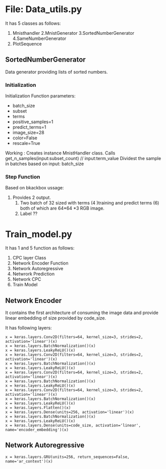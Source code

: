# File: Data_utils.py
It has 5 classes as follows:
1. Mnisthandler
2.MnistGenerator
3.SortedNumberGenerator
4.SameNumberGenerator
5. PlotSequence

## SortedNumberGenerator
Data generator providing lists of sorted numbers.

### Initialization
Initialization Function parameters:
- batch_size
-  subset
-  terms
-  positive_samples=1
-  predict_terms=1
-  image_size=28
-  color=False
-  rescale=True 

Working :
Creates instance MnistHandler class.
Calls get_n_samples(input:subset_count) // input:term_value
Dividest the sample in batches based on input: batch_size

###  Step Function

Based on bkackbox ussage:
1. Provides 2 output. 
	1.  Two batch of 32 sized with terms (4 )training and predict terms (6) both of which are 64*64 *3 RGB image.
	2. Label ??

#  Train_model.py
It has 1 and 5 function as follows:
1.  CPC layer Class
2.  Network Encoder Function
3.  Network Autoregressive 
4.  Netwrork Prediction
5.  Network CPC
6.  Train Model

## Network Encoder
It contains the first architecture of consuming the image data and provide linear embedding of size provided by code_size.

It has following layers:
```
x = keras.layers.Conv2D(filters=64, kernel_size=3, strides=2, activation='linear')(x)
x = keras.layers.BatchNormalization()(x)
x = keras.layers.LeakyReLU()(x)
x = keras.layers.Conv2D(filters=64, kernel_size=3, strides=2, activation='linear')(x)
x = keras.layers.BatchNormalization()(x)
x = keras.layers.LeakyReLU()(x)
x = keras.layers.Conv2D(filters=64, kernel_size=3, strides=2, activation='linear')(x)
x = keras.layers.BatchNormalization()(x)
x = keras.layers.LeakyReLU()(x)
x = keras.layers.Conv2D(filters=64, kernel_size=3, strides=2, activation='linear')(x)
x = keras.layers.BatchNormalization()(x)
x = keras.layers.LeakyReLU()(x)
x = keras.layers.Flatten()(x)
x = keras.layers.Dense(units=256, activation='linear')(x)
x = keras.layers.BatchNormalization()(x)
x = keras.layers.LeakyReLU()(x)
x = keras.layers.Dense(units=code_size, activation='linear', name='encoder_embedding')(x)
```


## Network Autoregressive
```
x = keras.layers.GRU(units=256, return_sequences=False, name='ar_context')(x)